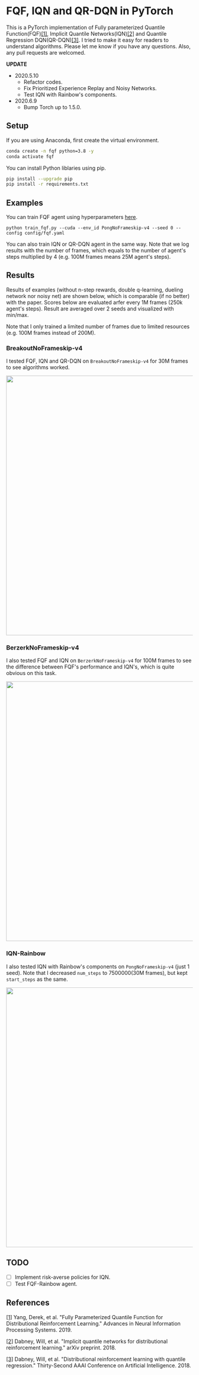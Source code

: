 # FQF, IQN and QR-DQN in PyTorch

This is a PyTorch implementation of Fully parameterized Quantile Function(FQF)[[1]](#references), Implicit Quantile Networks(IQN)[[2]](#references) and Quantile Regression DQN(QR-DQN)[[3]](#references). I tried to make it easy for readers to understand algorithms. Please let me know if you have any questions. Also, any pull requests are welcomed.

**UPDATE**
- 2020.5.10
    - Refactor codes.
    - Fix Prioritized Experience Replay and Noisy Networks.
    - Test IQN with Rainbow's components.
- 2020.6.9
    - Bump Torch up to 1.5.0.

## Setup
If you are using Anaconda, first create the virtual environment.

```bash
conda create -n fqf python=3.8 -y
conda activate fqf
```

You can install Python liblaries using pip.

```bash
pip install --upgrade pip
pip install -r requirements.txt
```

## Examples
You can train FQF agent using hyperparameters [here](https://github.com/ku2482/fqf-iqn-qrdqn.pytorch/blob/master/config/fqf.yaml).

```
python train_fqf.py --cuda --env_id PongNoFrameskip-v4 --seed 0 --config config/fqf.yaml
```

You can also train IQN or QR-DQN agent in the same way. Note that we log results with the number of frames, which equals to the number of agent's steps multiplied by 4 (e.g. 100M frames means 25M agent's steps).

## Results
Results of examples (without n-step rewards, double q-learning, dueling network nor noisy net) are shown below, which is comparable (if no better) with the paper. Scores below are evaluated arfer every 1M frames (250k agent's steps). Result are averaged over 2 seeds and visualized with min/max.

Note that I only trained a limited number of frames due to limited resources (e.g. 100M frames instead of 200M).

### BreakoutNoFrameskip-v4
I tested FQF, IQN and QR-DQN on `BreakoutNoFrameskip-v4` for 30M frames to see algorithms worked.

<img src="https://user-images.githubusercontent.com/37267851/75846342-5a49bb00-5e1f-11ea-911c-ae287d45426f.png" width=700>


### BerzerkNoFrameskip-v4
I also tested FQF and IQN on `BerzerkNoFrameskip-v4` for 100M frames to see the difference between FQF's performance and IQN's, which is quite obvious on this task.

<img src="https://user-images.githubusercontent.com/37267851/75846243-0ccd4e00-5e1f-11ea-9c03-b93e7b505dc8.png" width=700>

### IQN-Rainbow
I also tested IQN with Rainbow's components on `PongNoFrameskip-v4` (just 1 seed). Note that I decreased `num_steps` to 7500000(30M frames), but kept `start_steps` as the same.

<img src="https://user-images.githubusercontent.com/37267851/81501233-340a3500-9312-11ea-8384-4b9c0b660583.png" width=700>


## TODO

- [ ] Implement risk-averse policies for IQN.
- [ ] Test FQF-Rainbow agent.

## References
[[1]](https://arxiv.org/abs/1911.02140) Yang, Derek, et al. "Fully Parameterized Quantile Function for Distributional Reinforcement Learning." Advances in Neural Information Processing Systems. 2019.

[[2]](https://arxiv.org/abs/1806.06923) Dabney, Will, et al. "Implicit quantile networks for distributional reinforcement learning." arXiv preprint. 2018.

[[3]](https://arxiv.org/abs/1710.10044) Dabney, Will, et al. "Distributional reinforcement learning with quantile regression." Thirty-Second AAAI Conference on Artificial Intelligence. 2018.

